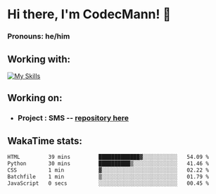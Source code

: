 # Hi there, I'm CodecMann! 👋

### Pronouns: he/him


## Working with:
[![My Skills](https://skillicons.dev/icons?i=kotlin,nodejs,django,python,bots&theme=dark)](https://skillicons.dev)


## Working on:
- ### Project : SMS -- [repository here](https://github.com/NikeStyleProject/project-sms)

## WakaTime stats:

<!--START_SECTION:waka-->

```txt
HTML         39 mins         █████████████▓░░░░░░░░░░░   54.09 %
Python       30 mins         ██████████▒░░░░░░░░░░░░░░   41.46 %
CSS          1 min           ▓░░░░░░░░░░░░░░░░░░░░░░░░   02.22 %
Batchfile    1 min           ▒░░░░░░░░░░░░░░░░░░░░░░░░   01.79 %
JavaScript   0 secs          ░░░░░░░░░░░░░░░░░░░░░░░░░   00.45 %
```

<!--END_SECTION:waka-->
